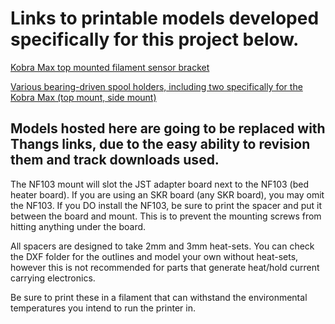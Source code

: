 # Links to printable models developed specifically for this project below.

[Kobra Max top mounted filament sensor bracket](https://than.gs/m/916912)

[Various bearing-driven spool holders, including two specifically for the Kobra Max (top mount, side mount)](https://than.gs/m/850530)

## Models hosted here are going to be replaced with Thangs links, due to the easy ability to revision them and track downloads used.

The NF103 mount will slot the JST adapter board next to the NF103 (bed heater board). If you are using an SKR board (any SKR board), you may omit the NF103. If you DO install the NF103, be sure to print the spacer and put it between the board and mount. This is to prevent the mounting screws from hitting anything under the board.

All spacers are designed to take 2mm and 3mm heat-sets. You can check the DXF folder for the outlines and model your own without heat-sets, however this is not recommended for parts that generate heat/hold current carrying electronics.

Be sure to print these in a filament that can withstand the environmental temperatures you intend to run the printer in.
